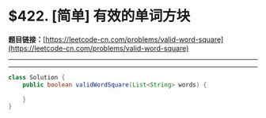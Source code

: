 # $422. [简单] 有效的单词方块

**题目链接：**[https://leetcode-cn.com/problems/valid-word-square](https://leetcode-cn.com/problems/valid-word-square)

---

<Cards card="leetcode_422_valid-word-square"></Cards>

---

```java
class Solution {
    public boolean validWordSquare(List<String> words) {
        
    }
}
```